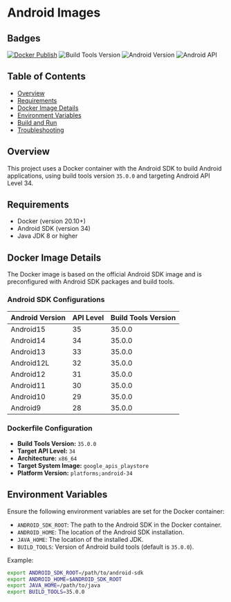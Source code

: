 # Android Images

## Badges
[![Docker Publish](https://github.com/mahmoudazaid/android-images/actions/workflows/docker-publish.yml/badge.svg?branch=main)](https://github.com/mahmoudazaid/android-images/actions/workflows/docker-publish.yml)
![Build Tools Version](https://img.shields.io/badge/Build%20Tools-35.0.0-blue)
![Android Version](https://img.shields.io/badge/Android%20Version-14-blue)
![Android API](https://img.shields.io/badge/Android%20Version-34-blue)


## Table of Contents

- [Overview](#overview)
- [Requirements](#requirements)
- [Docker Image Details](#docker-image-details)
- [Environment Variables](#environment-variables)
- [Build and Run](#build-and-run)
- [Troubleshooting](#troubleshooting)

## Overview

This project uses a Docker container with the Android SDK to build Android applications, using build tools version `35.0.0` and targeting Android API Level 34.

## Requirements

- Docker (version 20.10+)
- Android SDK (version 34)
- Java JDK 8 or higher

## Docker Image Details

The Docker image is based on the official Android SDK image and is preconfigured with Android SDK packages and build tools.

### Android SDK Configurations

| Android Version | API Level | Build Tools Version |
|-----------------|-----------|---------------------|
| Android15       | 35        | 35.0.0              |
| Android14       | 34        | 35.0.0              |
| Android13       | 33        | 35.0.0              |
| Android12L      | 32        | 35.0.0              |
| Android12       | 31        | 35.0.0              |
| Android11       | 30        | 35.0.0              |
| Android10       | 29        | 35.0.0              |
| Android9        | 28        | 35.0.0              |

### Dockerfile Configuration

- **Build Tools Version:** `35.0.0`
- **Target API Level:** `34`
- **Architecture:** `x86_64`
- **Target System Image:** `google_apis_playstore`
- **Platform Version:** `platforms;android-34`

## Environment Variables

Ensure the following environment variables are set for the Docker container:

- `ANDROID_SDK_ROOT`: The path to the Android SDK in the Docker container.
- `ANDROID_HOME`: The location of the Android SDK installation.
- `JAVA_HOME`: The location of the installed JDK.
- `BUILD_TOOLS`: Version of Android build tools (default is `35.0.0`).

Example:
```bash
export ANDROID_SDK_ROOT=/path/to/android-sdk
export ANDROID_HOME=$ANDROID_SDK_ROOT
export JAVA_HOME=/path/to/java
export BUILD_TOOLS=35.0.0
